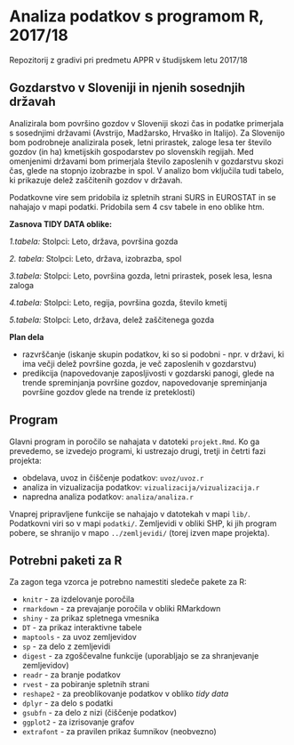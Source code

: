 # Analiza podatkov s programom R, 2017/18

Repozitorij z gradivi pri predmetu APPR v študijskem letu 2017/18

## Gozdarstvo v Sloveniji in njenih sosednjih državah

Analizirala bom površino gozdov v Sloveniji skozi čas in podatke primerjala s sosednjimi državami (Avstrijo, Madžarsko, Hrvaško in Italijo). Za Slovenijo bom podrobneje analizirala posek, letni prirastek, zaloge lesa ter število gozdov (in ha) kmetijskih gospodarstev po slovenskih regijah. Med omenjenimi državami bom primerjala število zaposlenih v gozdarstvu skozi čas, glede na stopnjo izobrazbe in spol. V analizo bom vključila tudi tabelo, ki prikazuje delež zaščitenih gozdov v državah. 

Podatkovne vire sem pridobila iz spletnih strani SURS in EUROSTAT in se nahajajo v mapi podatki. Pridobila sem 4 csv tabele in eno oblike htm. 

**Zasnova TIDY DATA oblike:**

*1.tabela:* Stolpci: Leto, država, površina gozda

*2. tabela:* Stolpci: Leto, država, izobrazba, spol 

*3.tabela:* Stolpci: Leto, površina gozda, letni prirastek, posek lesa, lesna zaloga

*4.tabela:* Stolpci: Leto, regija, površina gozda, število kmetij

*5.tabela:* Stolpci: Leto, država, delež zaščitenega gozda

**Plan dela**  
- razvrščanje (iskanje skupin podatkov, ki so si podobni - npr. v državi, ki ima večji delež površine gozda, je več zaposlenih v gozdarstvu)
- predikcija (napovedovanje zaposljivosti v gozdarski panogi, glede na trende spreminjanja površine gozdov, napovedovanje spreminjanja površine gozdov glede na trende iz preteklosti)

## Program

Glavni program in poročilo se nahajata v datoteki `projekt.Rmd`. Ko ga prevedemo,
se izvedejo programi, ki ustrezajo drugi, tretji in četrti fazi projekta:

* obdelava, uvoz in čiščenje podatkov: `uvoz/uvoz.r`
* analiza in vizualizacija podatkov: `vizualizacija/vizualizacija.r`
* napredna analiza podatkov: `analiza/analiza.r`

Vnaprej pripravljene funkcije se nahajajo v datotekah v mapi `lib/`. Podatkovni
viri so v mapi `podatki/`. Zemljevidi v obliki SHP, ki jih program pobere, se
shranijo v mapo `../zemljevidi/` (torej izven mape projekta).

## Potrebni paketi za R

Za zagon tega vzorca je potrebno namestiti sledeče pakete za R:

* `knitr` - za izdelovanje poročila
* `rmarkdown` - za prevajanje poročila v obliki RMarkdown
* `shiny` - za prikaz spletnega vmesnika
* `DT` - za prikaz interaktivne tabele
* `maptools` - za uvoz zemljevidov
* `sp` - za delo z zemljevidi
* `digest` - za zgoščevalne funkcije (uporabljajo se za shranjevanje zemljevidov)
* `readr` - za branje podatkov
* `rvest` - za pobiranje spletnih strani
* `reshape2` - za preoblikovanje podatkov v obliko *tidy data*
* `dplyr` - za delo s podatki
* `gsubfn` - za delo z nizi (čiščenje podatkov)
* `ggplot2` - za izrisovanje grafov
* `extrafont` - za pravilen prikaz šumnikov (neobvezno)
